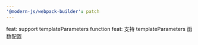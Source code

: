 ```yaml
---
'@modern-js/webpack-builder': patch
---
```


feat: support templateParameters function
feat: 支持 templateParameters 函数配置
